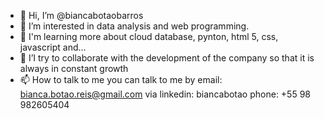 - 👋 Hi, I’m @biancabotaobarros
- 👀 I’m interested in data analysis and web programming.
- 🌱 I'm learning more about cloud database, pynton, html 5, css, javascript and...
- 💞️ I’I try to collaborate with the development of the company so that it is always in constant growth
- 📫 How to talk to me you can talk to me by email: bianca.botao.reis@gmail.com
via linkedin: biancabotao
phone: +55 98 982605404
<!---
biancabotaobarros/biancabotaobarros is a ✨ special ✨ repository because its `README.md` (this file) appears on your GitHub profile.
You can click the Preview link to take a look at your changes.
--->
